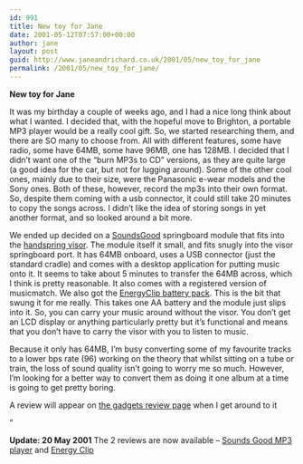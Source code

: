 ```yaml
---
id: 991
title: New toy for Jane
date: 2001-05-12T07:57:00+00:00
author: jane
layout: post
guid: http://www.janeandrichard.co.uk/2001/05/new_toy_for_jane
permalink: /2001/05/new_toy_for_jane/
---
```

**New toy for Jane**

It was my birthday a couple of weeks ago, and I had a nice long think about what I wanted. I decided that, with the hopeful move to Brighton, a portable MP3 player would be a really cool gift. So, we started researching them, and there are SO many to choose from. All with different features, some have radio, some have 64MB, some have 96MB, one has 128MB. I decided that I didn&#8217;t want one of the &#8220;burn MP3s to CD&#8221; versions, as they are quite large (a good idea for the car, but not for lugging around). Some of the other cool ones, mainly due to their size, were the Panasonic e-wear models and the Sony ones. Both of these, however, record the mp3s into their own format. So, despite them coming with a usb connector, it could still take 20 minutes to copy the songs across. I didn&#8217;t like the idea of storing songs in yet another format, and so looked around a bit more. 

We ended up decided on a [SoundsGood](http://www.good.com/frame91c9.html) springboard module that fits into the [handspring visor](http://v1.janeandrichard.co.uk/gadgets/review/visor.xml). The module itself it small, and fits snugly into the visor springboard port. It has 64MB onboard, uses a USB connector (just the standard cradle) and comes with a desktop application for putting music onto it. It seems to take about 5 minutes to transfer the 64MB across, which I think is pretty reasonable. It also comes with a registered version of musicmatch. We also got the [EnergyClip battery pack](http://www.good.com/frame080f.html). This is the bit that swung it for me really. This takes one AA battery and the module just slips into it. So, you can carry your music around without the visor. You don&#8217;t get an LCD display or anything particularly pretty but it&#8217;s functional and means that you don&#8217;t have to carry the visor with you to listen to music. 

Because it only has 64MB, I&#8217;m busy converting some of my favourite tracks to a lower bps rate (96) working on the theory that whilst sitting on a tube or train, the loss of sound quality isn&#8217;t going to worry me so much. However, I&#8217;m looking for a better way to convert them as doing it one album at a time is going to get pretty boring. 

A review will appear on [the gadgets review page](http://v1.janeandrichard.co.uk/gadgets/index.xml) when I get around to it

&#8221;

**Update: 20 May 2001** The 2 reviews are now available &#8211; [Sounds Good MP3 player](http://v1.janeandrichard.co.uk/gadgets/review/soundsgood.xml) and [Energy Clip](http://v1.janeandrichard.co.uk/gadgets/review/energyclip.xml)